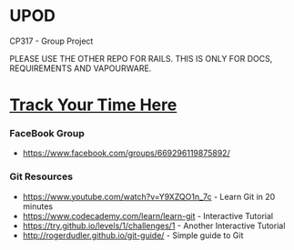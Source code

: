 # UPOD
CP317 - Group Project

PLEASE USE THE OTHER REPO FOR RAILS. THIS IS ONLY FOR DOCS, REQUIREMENTS AND VAPOURWARE.

# [Track Your Time Here](https://docs.google.com/spreadsheets/d/1MnkaSM_pRzdGI3y_fJ5XDKtI90yGePFmsP-MoT9rALs/edit#gid=1694166937)

### FaceBook Group
* https://www.facebook.com/groups/669296119875892/

### Git Resources
* https://www.youtube.com/watch?v=Y9XZQO1n_7c - Learn Git in 20 minutes  
* https://www.codecademy.com/learn/learn-git - Interactive Tutorial  
* https://try.github.io/levels/1/challenges/1 - Another Interactive Tutorial  
* http://rogerdudler.github.io/git-guide/ - Simple guide to Git  

